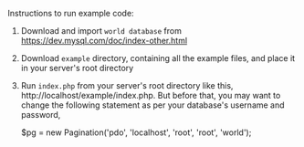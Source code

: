 Instructions to run example code:

 1. Download and import `world database` from https://dev.mysql.com/doc/index-other.html
 2. Download `example` directory, containing all the example files, and place it in your server's root directory
 3. Run `index.php` from your server's root directory like this, http://localhost/example/index.php. But before that, you may want to change the following statement as per your database's username and password,
 
    $pg = new Pagination('pdo', 'localhost', 'root', 'root', 'world');
